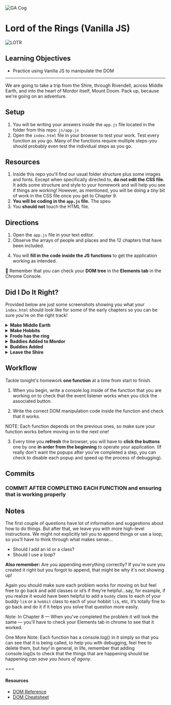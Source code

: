 ![GA Cog](https://ga-dash.s3.amazonaws.com/production/assets/logo-9f88ae6c9c3871690e33280fcf557f33.png)

# Lord of the Rings (Vanilla JS)

![LOTR](https://wallpapercave.com/wp/KzQhmyc.jpg)

## Learning Objectives

- Practice using Vanilla JS to manipulate the DOM

---
We are going to take a trip from the Shire, through Rivendell, across Middle
Earth, and into the heart of Mordor itself, Mount Doom. Pack up, because we're
going on an adventure.

## Setup

1. You will be writing your answers inside the `app.js` file located in the folder from this repo: `js/app.js`
2. Open the `index.html` file in your browser to test your work. Test every function as you go.  Many of the functions require multiple steps-you should probably even test the individual steps as you go.

## Resources
1. Inside this repo you'll find our usual folder structure plus some images and fonts. Except when specifically directed to, **do not edit the CSS file**. It adds some structure and style to your homework and will help you see if things are working! However, as mentioned, you will be doing a _tiny_ bit of work in the CSS file once you get to Chapter 9.
2. **You will be coding in the `app.js` file.**  The speu
3. You **should not** touch the HTML file.

## Directions
1. Open the `app.js` file in your text editor.
2. Observe the arrays of people and places and the 12 chapters that have been included.
<!-- 3. Note that each chapter has a button in your browser with a click handler attached in the html file, and an associated javascript function in app.js. -->
4. You will **fill in the code inside the JS functions** to get the application working as intended.

:elephant: Remember that you can check your **DOM tree** in the **Elements tab** in the Chrome Console.

## Did I Do It Right? 
Provided below are just some screenshots showing you what your `index.html` should look like for some of the early chapters so you can be sure you're on the right track! 
<details><summary><strong>Make Middle Earth</strong></summary>
<img src="https://i.imgur.com/ul0svtY.jpg">
</details>
<details><summary><strong>Make Hobbits</strong></summary>
<img src="https://i.imgur.com/B8qKof3.jpg">
</details>
<details><summary><strong>Frodo has the ring</strong></summary>
<img src="https://i.imgur.com/1b6dOde.png">
</details>
<details><summary><strong>Baddies Added to Mordor</strong></summary>
<img src="https://i.imgur.com/7svUIIk.jpg">
</details>
<details><summary><strong>Buddies Added</strong></summary>
<img src="https://i.imgur.com/87Z8GzM.jpg">
</details>
<details><summary><strong>Leave the Shire</strong></summary>
<img src="https://i.imgur.com/kv1cfnP.jpg">
<img src="https://i.imgur.com/HMXFmH0.png">
</details>

## Workflow

Tackle tonight's homework **one function** at a time from start to finish.

1. When you begin, write a console.log inside of the function that you are working on to check that the event listener works when you click the associated button.

2. Write the correct DOM manipulation code inside the function and check that it
  works.

NOTE: Each function depends on the previous ones, so make sure your function works
before moving on to the next one!


3. Every time you **refresh** the browser, you will have to **click the buttons** one by one
**in order from the beginning** to operate your application. (If really don't want
the popups after you've completed a step, you can check to disable each popup and speed up the process of debugging).

## Commits

### COMMIT AFTER COMPLETING EACH FUNCTION and ensuring that is working properly


## Notes

The first couple of questions have lot of information and suggestions about how to do things. But after that, we leave you with more high-level instructions. We might not explicitly tell you to append things or use a loop, so you’ll have to think through what makes sense...

* Should I add an id or a class?
* Should I use a loop?

**Also remember:**  Are you appending everything correctly?  If you're sure you created it right but you forgot to append, that might be why it's not showing up!

Again you should make sure each problem works for moving on but feel free to go back and add classes or id’s if they’re helpful...say, for example, if you realize it would have been helpful to add a `buddy` class to each of your buddy `li`s or a `hobbit` class to each of your hobbit `li`s, etc, it’s totally fine to go back and do it if it helps you solve that question more easily.  

Note: In Chapter 8 — When you've completed the problem it will look the same — you’ll have to check your Elements tab in chrome to see that it worked.

One More Note: Each function has a console.log() in it simply so that you can see that it is being called, to help you with debugging, feel free to delete them, but _hey!_ in general, in life, remember that adding console.log()s to check that the things that are happening should be happening _can save you hours of agony_.

===

#### Resources

- [DOM Reference](https://developer.mozilla.org/en-US/docs/DOM/DOM_Reference)
- [DOM Cheatsheet](http://christianheilmann.com/stuff/JavaScript-DOM-Cheatsheet.pdf)
